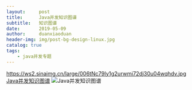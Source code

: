 ```yaml
---
layout:     post
title:      Java并发知识图谱
subtitle:   知识图谱
date:       2019-05-09
author:     duanxiaoduan
header-img: img/post-bg-design-linux.jpg
catalog: true
tags:
    - java并发专题
---
```


https://ws2.sinaimg.cn/large/006tNc79ly1g2urwmi72dj30u04wqhdv.jpg
[Java并发知识图谱](img/Java并发知识图谱.png)
![Java并发知识图谱](https://ws2.sinaimg.cn/large/006tNc79ly1g2urwmi72dj30u04wqhdv.jpg)
